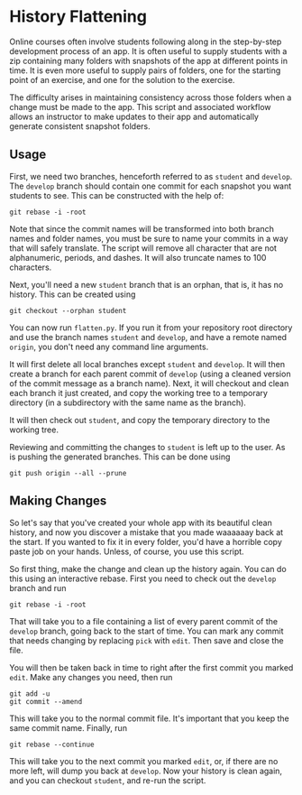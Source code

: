 # History Flattening

Online courses often involve students following along in the step-by-step development process of an app. It is often useful to supply students with a zip containing many folders with snapshots of the app at different points in time. It is even more useful to supply pairs of folders, one for the starting point of an exercise, and one for the solution to the exercise.

The difficulty arises in maintaining consistency across those folders when a change must be made to the app. This script and associated workflow allows an instructor to make updates to their app and automatically generate consistent snapshot folders.

## Usage

First, we need two branches, henceforth referred to as `student` and `develop`. The `develop` branch should contain one commit for each snapshot you want students to see. This can be constructed with the help of:

    git rebase -i -root

Note that since the commit names will be transformed into both branch names and folder names, you must be sure to name your commits in a way that will safely translate. The script will remove all character that are not alphanumeric, periods, and dashes. It will also truncate names to 100 characters.

Next, you'll need a new `student` branch that is an orphan, that is, it has no history. This can be created using

    git checkout --orphan student

You can now run `flatten.py`. If you run it from your repository root directory and use the branch names `student` and `develop`, and have a remote named `origin`, you don't need any command line arguments.

It will first delete all local branches except `student` and `develop`. It will then create a branch for each parent commit of `develop` (using a cleaned version of the commit message as a branch name). Next, it will checkout and clean each branch it just created, and copy the working tree to a temporary directory (in a subdirectory with the same name as the branch).

It will then check out `student`, and copy the temporary directory to the working tree.

Reviewing and committing the changes to `student` is left up to the user. As is pushing the generated branches. This can be done using

    git push origin --all --prune

## Making Changes

So let's say that you've created your whole app with its beautiful clean history, and now you discover a mistake that you made waaaaaay back at the start. If you wanted to fix it in every folder, you'd have a horrible copy paste job on your hands. Unless, of course, you use this script.

So first thing, make the change and clean up the history again. You can do this using an interactive rebase. First you need to check out the `develop` branch and run

    git rebase -i -root

That will take you to a file containing a list of every parent commit of the `develop` branch, going back to the start of time. You can mark any commit that needs changing by replacing `pick` with `edit`. Then save and close the file.

You will then be taken back in time to right after the first commit you marked `edit`. Make any changes you need, then run

    git add -u
    git commit --amend

This will take you to the normal commit file. It's important that you keep the same commit name. Finally, run

    git rebase --continue

This will take you to the next commit you marked `edit`, or, if there are no more left, will dump you back at `develop`. Now your history is clean again, and you can checkout `student`, and re-run the script.
